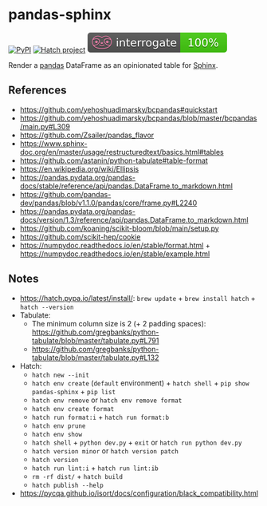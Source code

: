 # pandas-sphinx

[![PyPI](https://img.shields.io/pypi/v/pandas-sphinx)](https://pypi.org/project/pandas-sphinx/)
[![Hatch project](https://img.shields.io/badge/%F0%9F%A5%9A-Hatch-4051b5.svg)](https://github.com/pypa/hatch)
[![Documentation Coverage](https://raw.githubusercontent.com/joaopalmeiro/pandas-sphinx/main/assets/interrogate_badge.svg)](https://github.com/econchick/interrogate)

Render a [pandas](https://pandas.pydata.org/) DataFrame as an opinionated table for [Sphinx](https://www.sphinx-doc.org/).

## References

- https://github.com/yehoshuadimarsky/bcpandas#quickstart
- https://github.com/yehoshuadimarsky/bcpandas/blob/master/bcpandas/main.py#L309
- https://github.com/Zsailer/pandas_flavor
- https://www.sphinx-doc.org/en/master/usage/restructuredtext/basics.html#tables
- https://github.com/astanin/python-tabulate#table-format
- https://en.wikipedia.org/wiki/Ellipsis
- https://pandas.pydata.org/pandas-docs/stable/reference/api/pandas.DataFrame.to_markdown.html
- https://github.com/pandas-dev/pandas/blob/v1.1.0/pandas/core/frame.py#L2240
- https://pandas.pydata.org/pandas-docs/version/1.3/reference/api/pandas.DataFrame.to_markdown.html
- https://github.com/koaning/scikit-bloom/blob/main/setup.py
- https://github.com/scikit-hep/cookie
- https://numpydoc.readthedocs.io/en/stable/format.html + https://numpydoc.readthedocs.io/en/stable/example.html

## Notes

- https://hatch.pypa.io/latest/install/: `brew update` + `brew install hatch` + `hatch --version`
- Tabulate:
  - The minimum column size is 2 (+ 2 padding spaces): https://github.com/gregbanks/python-tabulate/blob/master/tabulate.py#L791
  - https://github.com/gregbanks/python-tabulate/blob/master/tabulate.py#L132
- Hatch:
  - `hatch new --init`
  - `hatch env create` (`default` environment) + `hatch shell` + `pip show pandas-sphinx` + `pip list`
  - `hatch env remove` or `hatch env remove format`
  - `hatch env create format`
  - `hatch run format:i` + `hatch run format:b`
  - `hatch env prune`
  - `hatch env show`
  - `hatch shell` + `python dev.py` + `exit` or `hatch run python dev.py`
  - `hatch version minor` or `hatch version patch`
  - `hatch version`
  - `hatch run lint:i` + `hatch run lint:ib`
  - `rm -rf dist/` + `hatch build`
  - `hatch publish --help`
- https://pycqa.github.io/isort/docs/configuration/black_compatibility.html
